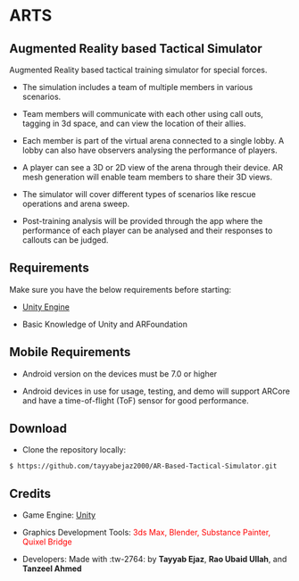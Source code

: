 # ARTS
## Augmented Reality based Tactical Simulator

Augmented Reality based tactical training simulator for special forces.

- The simulation includes a team of multiple members in various scenarios.

- Team members will communicate with each other using call outs, tagging in 3d space, and can view the location of their allies.

- Each member is part of the virtual arena connected to a single lobby. A lobby can also have observers analysing the performance of players.

- A player can see a 3D or 2D view of the arena through their device. AR mesh generation will enable team members to share their 3D views.

- The simulator will cover different types of scenarios like rescue operations and arena sweep.

- Post-training analysis will be provided through the app where the performance of each player can be analysed and their responses to callouts can be judged.

## Requirements
Make sure you have the below requirements before starting:

- [Unity Engine](https://unity.com/)

- Basic Knowledge of Unity and ARFoundation

## Mobile Requirements

- Android version on the devices must be 7.0 or higher

- Android devices in use for usage, testing, and demo will support ARCore and have a time-of-flight (ToF) sensor for good performance.

## Download

- Clone the repository locally:

`$ https://github.com/tayyabejaz2000/AR-Based-Tactical-Simulator.git`

## Credits

- Game Engine: [Unity](https://unity.com/)

- Graphics Development Tools: <font color="red">3ds Max, Blender, Substance Painter, Quixel Bridge</font>

- Developers: Made with :tw-2764: by **Tayyab Ejaz**, **Rao Ubaid Ullah**, and **Tanzeel Ahmed**